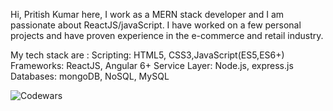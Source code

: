 Hi, Pritish Kumar here, I work as a MERN stack developer and I am passionate about ReactJS/javaScript.
I have worked on a few personal projects and have proven experience in the e-commerce and retail industry.

My tech stack are :
Scripting: HTML5, CSS3,JavaScript(ES5,ES6+) 
Frameworks: ReactJS, Angular 6+
Service Layer: Node.js, express.js
Databases: mongoDB, NoSQL, MySQL

![Codewars](https://github.r2v.ch/codewars?user=JXPKicker&stroke=%23BB432C)

<!---
Pritishkumar24/Pritishkumar24 is a ✨ special ✨ repository because its `README.md` (this file) appears on your GitHub profile.
You can click the Preview link to take a look at your changes.
--->
